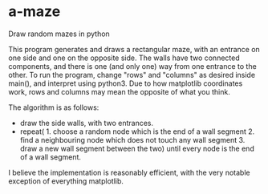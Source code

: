 # a-maze
Draw random mazes in python

This program generates and draws a rectangular maze, with an entrance on one side and one on the opposite side. 
The walls have two connected components, and there is one (and only one) way from one entrance to the other. 
To run the program, change "rows" and "columns" as desired inside main(), and interpret using python3. 
Due to how matplotlib coordinates work, rows and columns may mean the opposite of what you think.

The algorithm is as follows:
- draw the side walls, with two entrances.
- repeat(
        1. choose a random node which is the end of a wall segment
        2. find a neighbouring node which does not touch any wall segment
        3. draw a new wall segment between the two)
  until every node is the end of a wall segment.
  
I believe the implementation is reasonably efficient, with the very notable exception of everything matplotlib.
